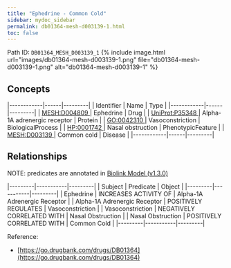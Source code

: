 ```yaml
---
title: "Ephedrine - Common Cold"
sidebar: mydoc_sidebar
permalink: db01364-mesh-d003139-1.html
toc: false 
---
```



Path ID: `DB01364_MESH_D003139_1`
{% include image.html url="images/db01364-mesh-d003139-1.png" file="db01364-mesh-d003139-1.png" alt="db01364-mesh-d003139-1" %}

## Concepts

|------------|------|---------|
| Identifier | Name | Type    |
|------------|------|---------|
| <a href="https://identifiers.org/MESH:D004809">MESH:D004809 </a> | Ephedrine | Drug |
| <a href="https://identifiers.org/UniProt:P35348">UniProt:P35348 </a> | Alpha-1A adrenergic receptor | Protein |
| <a href="https://identifiers.org/GO:0042310">GO:0042310 </a> | Vasoconstriction | BiologicalProcess |
| <a href="https://identifiers.org/HP:0001742">HP:0001742 </a> | Nasal obstruction | PhenotypicFeature |
| <a href="https://identifiers.org/MESH:D003139">MESH:D003139 </a> | Common cold | Disease |
|------------|------|---------|

## Relationships


NOTE: predicates are annotated in <a href="https://github.com/biolink/biolink-model/releases/tag/v1.3.0">Biolink Model (v1.3.0)</a>

|---------|-----------|---------|
| Subject | Predicate | Object  |
|---------|-----------|---------|
| Ephedrine | INCREASES ACTIVITY OF | Alpha-1A Adrenergic Receptor |
| Alpha-1A Adrenergic Receptor | POSITIVELY REGULATES | Vasoconstriction |
| Vasoconstriction | NEGATIVELY CORRELATED WITH | Nasal Obstruction |
| Nasal Obstruction | POSITIVELY CORRELATED WITH | Common Cold |
|---------|-----------|---------|

Reference: 
  - [https://go.drugbank.com/drugs/DB01364](https://go.drugbank.com/drugs/DB01364)
